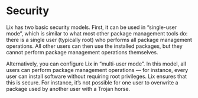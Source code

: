 # Security

Lix has two basic security models. First, it can be used in “single-user
mode”, which is similar to what most other package management tools do:
there is a single user (typically root) who performs all package
management operations. All other users can then use the installed
packages, but they cannot perform package management operations
themselves.

Alternatively, you can configure Lix in “multi-user mode”. In this
model, all users can perform package management operations — for
instance, every user can install software without requiring root
privileges. Lix ensures that this is secure. For instance, it’s not
possible for one user to overwrite a package used by another user with a
Trojan horse.
